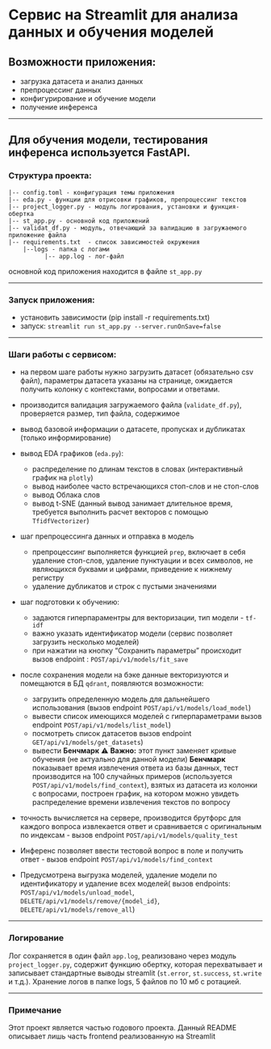 # Сервис на Streamlit для анализа данных и обучения моделей

## Возможности приложения:

* загрузка датасета и анализ данных
* препроцессинг данных
* конфигурирование и обучение модели
* получение инференса
---------
Для обучения модели, тестирования инференса используется FastAPI.
---------
### Структура проекта:  
```
|-- config.toml - конфигурация темы приложения  
|-- eda.py - функции для отрисовки графиков, препроцессинг текстов  
|-- project_logger.py - модуль логирования, установки и функция-обертка  
|-- st_app.py - основной код приложений  
|-- validat_df.py - модуль, отвечающий за валидацию в загружаемого приложение файла  
|-- requirements.txt  - список зависимостей окружения  
    |--logs - папка с логами  
          |-- app.log - лог-файл  
```
основной код приложения находится в файле `st_app.py` 

---------
### Запуск приложения:

- установить зависимости (pip install -r requirements.txt)
- запуск:
 `streamlit run st_app.py --server.runOnSave=false`
---------
### Шаги работы с сервисом:

- на первом шаге работы нужно загрузить датасет (обязательно csv файл), параметры датасета указаны на странице, ожидается получить колонку с контекстами, вопросами и ответами.
- производится валидация загружаемого файла (`validate_df.py`), проверяется размер, тип файла, содержимое
- вывод базовой информации о датасете, пропусках и дубликатах (только информирование)
- вывод EDA графиков (`eda.py`):<!-- {"fold":true} -->
  - распределение по длинам текстов в словах (интерактивный график на `plotly`)
  - вывод наиболее часто встречающихся стоп-слов и не стоп-слов
  - вывод Облака слов
  - вывод t-SNE (данный вывод занимает длительное время, требуется выполнить расчет векторов с помощью `TfidfVectorizer`)
- шаг препроцессинга данных и отправка в модель
  - препроцессинг выполняется функцией `prep`, включает в себя удаление стоп-слов, удаление пунктуации и всех символов, не являющихся буквами и цифрами, приведение к нижнему регистру
  - удаление дубликатов и строк с пустыми значениями
- шаг подготовки к обучению:
  - задаются гиперпараментры для векторизации, тип модели -  `tf-idf`
  - важно указать идентификатор модели (сервис позволяет загрузить несколько моделей)
  - при нажатии на кнопку “Сохранить параметры” происходит вызов endpoint : `POST/api/v1/models/fit_save`
- после сохранения модели на бэке данные векторизуются и помещаются в БД `qdrant`, появляются возможности:
  - загрузить определенную модель для дальнейшего использования (вызов endpoint `POST/api/v1/models/load_model`)
  - вывести список имеющихся моделей с гиперпараметрами вызов endpoint `POST/api/v1/models/list_model`)
  - посмотреть список датасетов вызов endpoint `GET/api/v1/models/get_datasets`)
  - вывести **Бенчмарк** 
  ⚠️ **Важно:** этот пункт заменяет кривые обучения (не актуально для данной модели)  **Бенчмарк** показывает время извлечения ответа из базы данных, тест производится на 100 случайных примеров (используется `POST/api/v1/models/find_context`), взятых из датасета из колонки с вопросами, построен график, на котором можно увидеть распределение времени извлечения текстов по вопросу
- точность вычисляется на сервере, производится брутфорс для каждого вопроса извлекается ответ и сравнивается с оригинальным по индексам - вызов endpoint `POST/api/v1/models/quality_test`

- Инференс позволяет ввести тестовой вопрос в поле и получить ответ - вызов endpoint `POST/api/v1/models/find_context`
- Предусмотрена выгрузка моделей,  удаление модели по идентификатору и удаление всех моделей( вызов endpoints: `POST/api/v1/models/unload_model`, `DELETE/api/v1/models/remove/{model_id}`, `DELETE/api/v1/models/remove_all`)
---------
### Логирование  

Лог сохраняется в один файл `app.log`, реализовано через модуль `project_logger.py`, содержит функцию обертку, которая перехватывает и записывает стандартные выводы streamlit (`st.error`, `st.success`, `st.write` и т.д.).  Хранение логов в папке logs, 5 файлов по 10 мб с ротацией.


---------
### Примечание
Этот проект является частью годового проекта. Данный README описывает лишь часть frontend реализованную на Streamlit

  


